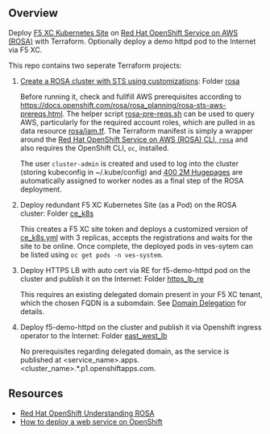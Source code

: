 ## Overview

Deploy [F5 XC Kubernetes Site](https://docs.cloud.f5.com/docs/how-to/site-management/create-k8s-site) 
on [Red Hat OpenShift Service on AWS (ROSA)](https://aws.amazon.com/rosa/) with Terraform. Optionally
deploy a demo httpd pod to the Internet via F5 XC.

This repo contains two seperate Terraform projects:

1. [Create a ROSA cluster with STS using customizations](https://docs.openshift.com/rosa/rosa_install_access_delete_clusters/rosa-sts-creating-a-cluster-with-customizations.html): Folder [rosa](rosa)

    Before running it, check and fullfill AWS prerequisites according to https://docs.openshift.com/rosa/rosa_planning/rosa-sts-aws-prereqs.html.
    The helper script [rosa-pre-reqs.sh](rosa-pre-reqs.sh) can be used to query AWS, particularly for the required
    account roles, which are pulled in as data resource [rosa/iam.tf](rosa/iam.tf). The Terraform manifest is simply 
    a wrapper around the 
    [Red Hat OpenShift Service on AWS (ROSA) CLI, `rosa`](https://docs.openshift.com/rosa/rosa_install_access_delete_clusters/rosa_getting_started_iam/rosa-installing-rosa.html) and also requires the OpenShift CLI, `oc`, installed.

    The user `cluster-admin` is created and used to log into the cluster (storing kubeconfig in ~/.kube/config) and 
   [400 2M Hugepages](rosa/hugepages-tuned-bootime.yaml) are automatically assigned to worker nodes as a final step of the ROSA deployment. 

2. Deploy redundant F5 XC Kubernetes Site (as a Pod) on the ROSA cluster: Folder [ce_k8s](ce_k8s)

    This creates a F5 XC site token and deploys a customized version of [ce_k8s.yml](https://gitlab.com/volterra.io/volterra-ce/-/blob/master/k8s/ce_k8s.yml) with 3 replicas, accepts the registrations and waits for the site to be online.
    Once complete, the deployed pods in ves-sytem can be listed using `oc get pods -n ves-system`.

3. Deploy HTTPS LB with auto cert via RE for f5-demo-httpd pod on the cluster and publish it on the Internet: Folder [https_lb_re](https_lb_re)

    This requires an existing delegated domain present in your F5 XC tenant, which the chosen FQDN is a subomdain.
    See [Domain Delegation](https://docs.cloud.f5.com/docs/how-to/app-networking/domain-delegation) for details.

4. Deploy f5-demo-httpd on the cluster and publish it via Openshift ingress operator to the Internet: Folder [east_west_lb](east_west_lb)

    No prerequisites regarding delegated domain, as the service is published at <service_name>.apps.<cluster_name>.*.p1.openshiftapps.com.


## Resources

- [Red Hat OpenShift Understanding ROSA](https://docs.openshift.com/rosa/rosa_architecture/rosa-understanding.html)
- [How to deploy a web service on OpenShift](https://www.redhat.com/sysadmin/deploy-web-service-openshift)
